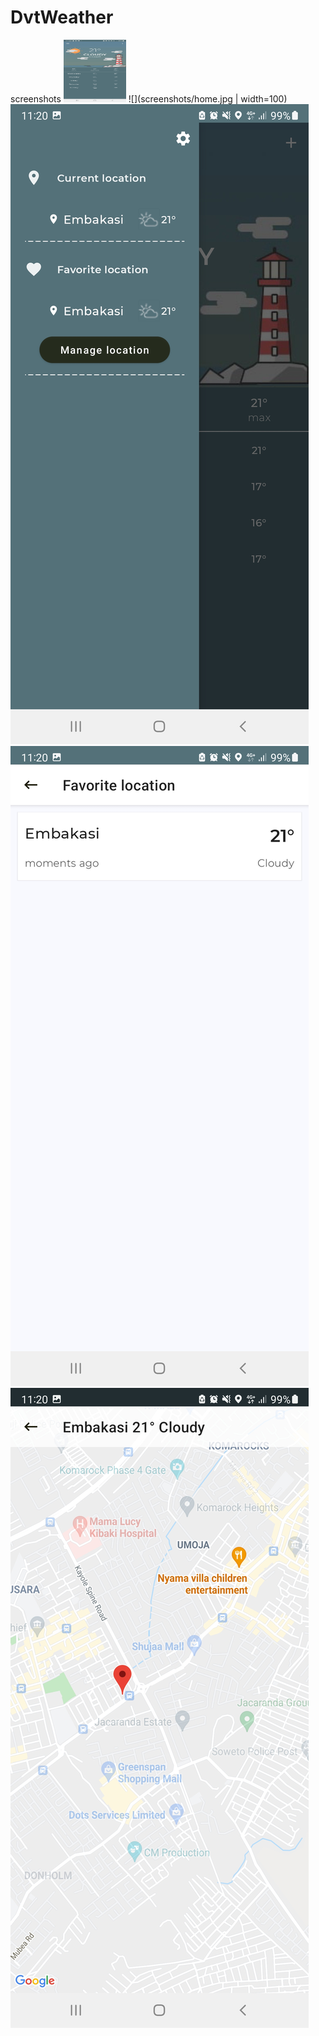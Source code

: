 # DvtWeather
screenshots
<img src="screenshots/home.jpg" width="100" height="100">
![](screenshots/home.jpg | width=100)
![](screenshots/navigation_drawer.jpg)
![](screenshots/favorite.jpg)
![](screenshots/map.jpg)

